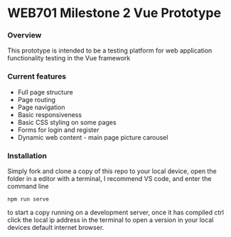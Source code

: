 # WEB701 Milestone 2 Vue Prototype

### Overview
This prototype is intended to be a testing platform for web application functionality testing in the Vue framework

### Current features
<ul>
  <li>Full page structure</li>
  <li>Page routing</li>
  <li>Page navigation</li>
  <li>Basic responsiveness</li>
  <li>Basic CSS styling on some pages</li>
  <li>Forms for login and register</li>
  <li>Dynamic web content - main page picture carousel</li>  
</ul>

### Installation
Simply fork and clone a copy of this repo to your local device, open the folder in a editor with a terminal, I recommend VS code, and enter the command line 
```
npm run serve
```
to start a copy running on a development server, once it has compiled ctrl click the local ip address in the terminal to open a version in your local devices default internet browser.
